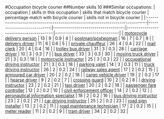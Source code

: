 #Occupation bicycle courier
##Number skills 10
###Similar occupations:
| occupation                                                                    |   skills in this occupation |   skills that match bicycle courier |   percentage match with bicycle courier |   skills not in bicycle courier |
|:------------------------------------------------------------------------------|----------------------------:|------------------------------------:|----------------------------------------:|--------------------------------:|
| [motorcycle delivery person](motorcycle_delivery_person.md)                   |                          13 |                                   9 |                                     0.9 |                               4 |
| [postman/postwoman](postman-postwoman.md)                                     |                          16 |                                   7 |                                     0.7 |                               9 |
| [delivery driver](delivery_driver.md)                                         |                          11 |                                   6 |                                     0.6 |                               5 |
| [private chauffeur](private_chauffeur.md)                                     |                          26 |                                   4 |                                     0.4 |                              22 |
| [mail clerk](mail_clerk.md)                                                   |                          20 |                                   4 |                                     0.4 |                              16 |
| [trolley bus driver](trolley_bus_driver.md)                                   |                          31 |                                   3 |                                     0.3 |                              28 |
| [carriage driver](carriage_driver.md)                                         |                          10 |                                   3 |                                     0.3 |                               7 |
| [bus driver](bus_driver.md)                                                   |                          33 |                                   3 |                                     0.3 |                              30 |
| [moving truck driver](moving_truck_driver.md)                                 |                          21 |                                   3 |                                     0.3 |                              18 |
| [motorcycle instructor](motorcycle_instructor.md)                             |                          25 |                                   3 |                                     0.3 |                              22 |
| [occupational driving instructor](occupational_driving_instructor.md)         |                          21 |                                   3 |                                     0.3 |                              18 |
| [parking valet](parking_valet.md)                                             |                          14 |                                   3 |                                     0.3 |                              11 |
| [truck driving instructor](truck_driving_instructor.md)                       |                          26 |                                   2 |                                     0.2 |                              24 |
| [railway sales agent](railway_sales_agent.md)                                 |                          17 |                                   2 |                                     0.2 |                              15 |
| [armoured car driver](armoured_car_driver.md)                                 |                          20 |                                   2 |                                     0.2 |                              18 |
| [cargo vehicle driver](cargo_vehicle_driver.md)                               |                          19 |                                   2 |                                     0.2 |                              17 |
| [hearse driver](hearse_driver.md)                                             |                           9 |                                   2 |                                     0.2 |                               7 |
| [crossing guard](crossing_guard.md)                                           |                          10 |                                   2 |                                     0.2 |                               8 |
| [driving instructor](driving_instructor.md)                                   |                          23 |                                   2 |                                     0.2 |                              21 |
| [taxi driver](taxi_driver.md)                                                 |                          20 |                                   2 |                                     0.2 |                              18 |
| [passenger fare controller](passenger_fare_controller.md)                     |                          12 |                                   2 |                                     0.2 |                              10 |
| [civil enforcement officer](civil_enforcement_officer.md)                     |                          14 |                                   2 |                                     0.2 |                              12 |
| [aeronautical information specialist](aeronautical_information_specialist.md) |                          18 |                                   2 |                                     0.2 |                              16 |
| [bus driving instructor](bus_driving_instructor.md)                           |                          23 |                                   2 |                                     0.2 |                              21 |
| [car driving instructor](car_driving_instructor.md)                           |                          25 |                                   2 |                                     0.2 |                              23 |
| [road sign installer](road_sign_installer.md)                                 |                          13 |                                   2 |                                     0.2 |                              11 |
| [road maintenance technician](road_maintenance_technician.md)                 |                          17 |                                   2 |                                     0.2 |                              15 |
| [meter reader](meter_reader.md)                                               |                          11 |                                   2 |                                     0.2 |                               9 |
| [tram driver](tram_driver.md)                                                 |                          34 |                                   2 |                                     0.2 |                              32 |
